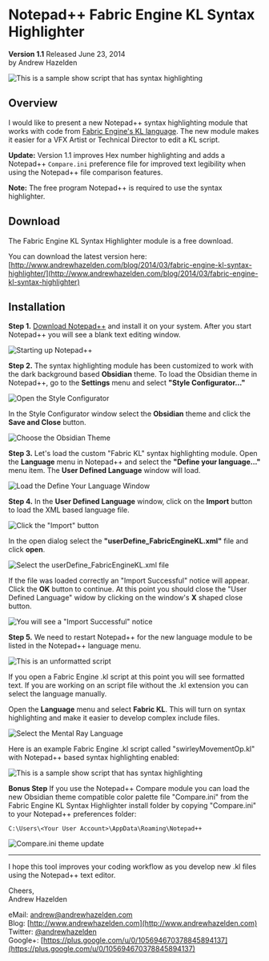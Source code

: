 # Notepad++ Fabric Engine KL Syntax Highlighter  #
**Version 1.1** Released June 23, 2014  
by Andrew Hazelden

![This is a sample show script that has syntax highlighting](screenshots/kl_notepad++_bulge.png)

## Overview ##
I would like to present a new Notepad++ syntax highlighting module that works with code from [Fabric Engine's KL language](http://documentation.fabric-engine.com/FabricEngine/1.11.0/HTML/KLProgrammingGuide/index.html). The new module makes it easier for a VFX Artist or Technical Director to edit a KL script.

**Update:** Version 1.1 improves Hex number highlighting and adds a Notepad++ `Compare.ini` preference file for improved text legibility when using the Notepad++ file comparison features.

**Note:** The free program Notepad++ is required to use the syntax highlighter.

## Download ##

The Fabric Engine KL Syntax Highlighter module is a free download.

You can download the latest version here:   
[http://www.andrewhazelden.com/blog/2014/03/fabric-engine-kl-syntax-highlighter/](http://www.andrewhazelden.com/blog/2014/03/fabric-engine-kl-syntax-highlighter)

## Installation ##

**Step 1.**  [Download Notepad++](http://notepad-plus-plus.org/download/v6.4.5.html) and install it on your system. After you start Notepad++ you will see a blank text editing window.

![Starting up Notepad++](screenshots/1_notepad++_UI_start.png)

**Step 2.**  The syntax highlighting module has been customized to work with the dark background based **Obsidian** theme. To load the Obsidian theme in Notepad++, go to the **Settings** menu and select **"Style Configurator..."**

![Open the Style Configurator](screenshots/2_style_configurator.png)

In the Style Configurator window select the **Obsidian** theme and click the **Save and Close** button. 

![Choose the Obsidian Theme](screenshots/3_style_configurator_obsidian.png)

**Step 3.** Let's load the custom "Fabric KL" syntax highlighting module. Open the **Language** menu in Notepad++ and select the **"Define your language..."** menu item. The **User Defined Language** window will load.

![Load the Define Your Language Window](screenshots/4_define_your_language.png)


**Step 4.** In the **User Defined Language** window, click on the **Import** button to load the XML based language file.

![Click the "Import" button](screenshots/5_import_a_language.png)

In the open dialog select the **"userDefine_FabricEngineKL.xml"** file and click **open**.

![Select the userDefine_FabricEngineKL.xml file ](screenshots/6_select_the_language_file.png)

If the file was loaded correctly an "Import Successful" notice will appear.  Click the **OK** button to continue. At this point you should close the "User Defined Language" widow by clicking on the window's **X** shaped close button.

![You will see a "Import Successful" notice](screenshots/7_import_success.png)

**Step 5.**  We need to restart Notepad++ for the new language module to be listed in the Notepad++ language menu.

![This is an unformatted script](screenshots/8_unstyled_text.png)

If you open a Fabric Engine .kl script at this point you will see formatted text. If you are working on an script file without the .kl extension you can select the language manually.

Open the **Language** menu and select **Fabric KL**. This will turn on syntax highlighting and make it easier to develop complex include files.
 
![Select the Mental Ray Language](screenshots/9_select_the_language.png)


Here is an example Fabric Engine .kl script called "swirleyMovementOp.kl" with Notepad++ based syntax highlighting enabled:

![This is a sample show script that has syntax highlighting](screenshots/10_highlighted_fabric_kl.png)

**Bonus Step** If you use the Notepad++ Compare module you can load the new Obsidian theme compatible color palette file "Compare.ini" from the Fabric Engine KL Syntax Highlighter install folder by copying "Compare.ini" to your Notepad++ preferences folder:

    C:\Users\<Your User Account>\AppData\Roaming\Notepad++

![Compare.ini theme update](screenshots/compare-color-update.png)


* * *

I hope this tool improves your coding workflow as you develop new .kl files using the Notepad++ text editor.

Cheers,  
Andrew Hazelden

eMail: [andrew@andrewhazelden.com](mailto:andrew@andrewhazelden.com)   
Blog: [http://www.andrewhazelden.com](http://www.andrewhazelden.com)  
Twitter: [@andrewhazelden](https://twitter.com/andrewhazelden)  
Google+: [https://plus.google.com/u/0/105694670378845894137](https://plus.google.com/u/0/105694670378845894137)


